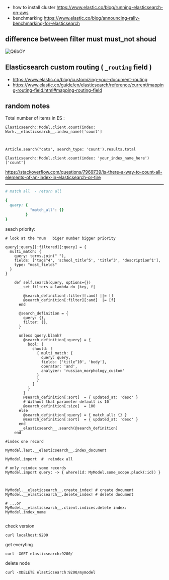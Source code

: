* how to install cluster    https://www.elastic.co/blog/running-elasticsearch-on-aws
* benchmarking   https://www.elastic.co/blog/announcing-rally-benchmarking-for-elasticsearch




## difference between filter must must_not shoud

![Q6bOY](https://user-images.githubusercontent.com/721990/215467477-cb0407f3-a2a1-4db6-b1cb-dd4a62e45da1.png)

## Elasticsearch custom routing ( `_routing` field )

* https://www.elastic.co/blog/customizing-your-document-routing
* https://www.elastic.co/guide/en/elasticsearch/reference/current/mapping-routing-field.html#mapping-routing-field




## random notes

Total number of items  in ES :

```
Elasticsearch::Model.client.count(index: Work.__elasticsearch__.index_name)['count']



Article.search("cats", search_type: 'count').results.total

Elasticsearch::Model.client.count(index: 'your_index_name_here')['count']
```

<https://stackoverflow.com/questions/7969739/is-there-a-way-to-count-all-elements-of-an-index-in-elasticsearch-or-tire>

-------------------------


```ruby
# match all  - return all

{
  query: {
           "match_all": {}
         }
}
```














seach priority:

```
# look at the ^num   biger number bigger priority

query[:query][:filtered][:query] = {
  multi_match: {
    query: terms.join(" "),
    fields: ['tags^4', 'school_title^5', 'title^3', 'description^1'],
    type: "most_fields"
  }
}
```




```
    def self.search(query, options={})
      __set_filters = lambda do |key, f|

        @search_definition[:filter][:and] ||= []
        @search_definition[:filter][:and]  |= [f]
      end

      @search_definition = {
        query: {},
        filter: {},
      }

      unless query.blank?
        @search_definition[:query] = {
          bool: {
            should: [
              { multi_match: {
                query: query,
                fields: ['title^10', 'body'],
                operator: 'and',
                analyzer: 'russian_morphology_custom'
              }
              }
            ]
          }
        }
        @search_definition[:sort]  = { updated_at: 'desc' }
        # Without that parameter default is 10
        @search_definition[:size]  = 100
      else
        @search_definition[:query] = { match_all: {} }
        @search_definition[:sort]  = { updated_at: 'desc' }
      end
      __elasticsearch__.search(@search_definition)
    end
```




```
#index one record

MyModel.last.__elasticsearch__.index_document
```

```
MyModel.import  #  reindex all

# only reindex some records
MyModel.import query: -> { where(id: MyModel.some_scope.pluck(:id)) }



MyModel.__elasticsearch__.create_index! # create document
MyModel.__elasticsearch__.delete_index! # delete document

# ...or
MyModel.__elasticsearch__.client.indices.delete index: MyModel.index_name


```

check version

`curl localhost:9200`

get everyting

`curl -XGET elasticsearch:9200/`

delete node

` curl -XDELETE elasticsearch:9200/mymodel `

